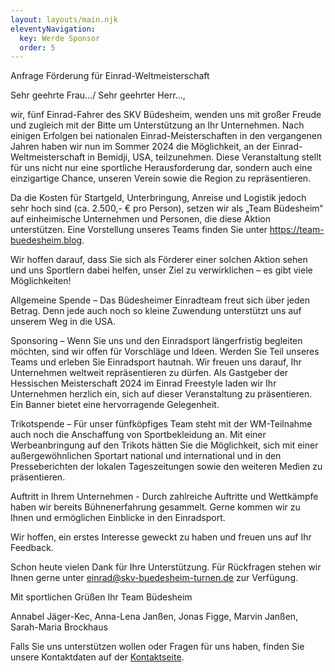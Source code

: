 ```yaml
---
layout: layouts/main.njk
eleventyNavigation:
  key: Werde Sponsor
  order: 5
---
```

Anfrage Förderung für Einrad-Weltmeisterschaft

Sehr geehrte Frau…/ Sehr geehrter Herr…,

wir, fünf Einrad-Fahrer des SKV Büdesheim, wenden uns mit großer Freude und zugleich mit der Bitte um Unterstützung an Ihr Unternehmen. Nach einigen Erfolgen bei nationalen Einrad-Meisterschaften in den vergangenen Jahren haben wir nun im Sommer 2024 die Möglichkeit, an der Einrad-Weltmeisterschaft in Bemidji, USA, teilzunehmen. Diese Veranstaltung stellt für uns nicht nur eine sportliche Herausforderung dar, sondern auch eine einzigartige Chance, unseren Verein sowie die Region zu repräsentieren.

Da die Kosten für Startgeld, Unterbringung, Anreise und Logistik jedoch sehr hoch sind (ca. 2.500,- € pro Person), setzen wir als „Team Büdesheim“ auf einheimische Unternehmen und Personen, die diese Aktion unterstützen. Eine Vorstellung unseres Teams finden Sie unter https://team-buedesheim.blog.

Wir hoffen darauf, dass Sie sich als Förderer einer solchen Aktion sehen und uns Sportlern dabei helfen, unser Ziel zu verwirklichen – es gibt viele Möglichkeiten!

Allgemeine Spende – Das Büdesheimer Einradteam freut sich über jeden Betrag. Denn jede auch noch so kleine Zuwendung unterstützt uns auf unserem Weg in die USA. 

Sponsoring – Wenn Sie uns und den Einradsport längerfristig begleiten möchten, sind wir offen für Vorschläge und Ideen. Werden Sie Teil unseres Teams und erleben Sie Einradsport hautnah. Wir freuen uns darauf, Ihr Unternehmen weltweit repräsentieren zu dürfen. Als Gastgeber der Hessischen Meisterschaft 2024 im Einrad Freestyle laden wir Ihr Unternehmen herzlich ein, sich auf dieser Veranstaltung zu präsentieren. Ein Banner bietet eine hervorragende Gelegenheit.

Trikotspende – Für unser fünfköpfiges Team steht mit der WM-Teilnahme auch noch die Anschaffung von Sportbekleidung an. Mit einer Werbeanbringung auf den Trikots hätten Sie die Möglichkeit, sich mit einer außergewöhnlichen Sportart national und international und in den Presseberichten der lokalen Tageszeitungen sowie den weiteren Medien zu präsentieren.

Auftritt in Ihrem Unternehmen - Durch zahlreiche Auftritte und Wettkämpfe haben wir bereits Bühnenerfahrung gesammelt. Gerne kommen wir zu Ihnen und ermöglichen Einblicke in den Einradsport.

Wir hoffen, ein erstes Interesse geweckt zu haben und freuen uns auf Ihr Feedback.

Schon heute vielen Dank für Ihre Unterstützung. Für Rückfragen stehen wir Ihnen gerne unter einrad@skv-buedesheim-turnen.de zur Verfügung. 

Mit sportlichen Grüßen Ihr Team Büdesheim

Annabel Jäger-Kec, Anna-Lena Janßen, Jonas Figge, Marvin Janßen, Sarah-Maria Brockhaus

Falls Sie uns unterstützen wollen oder Fragen für uns haben, finden Sie unsere Kontaktdaten auf der [Kontaktseite](/kontakt).
